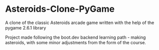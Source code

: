 # Asteroids-Clone-PyGame
A clone of the classic Asteroids arcade game written with the help of the pygame 2.6.1 library

Project made following the boot.dev backend learning path - making asteroids, with some minor adjustments from the form of the course.
